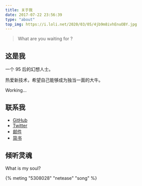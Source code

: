 ```yaml
---
title: 关于我
date: 2017-07-22 23:56:39
type: "about"
top_img: https://i.loli.net/2020/03/05/4jb9m8ivhEnuOBY.jpg
---
```


> What are you waiting for ?

这是我
------

一个 95 后的幻想人士。

热爱新技术，希望自己能够成为独当一面的大牛。

Working...

联系我
-------

- [GitHub](https://github.com/MerleLiuKun)
- [Twitter](https://twitter.com/LiuKun48140223)
- [邮件](merle.liukun@gmail.com)
- [简书](https://www.jianshu.com/u/cafa569ddcf1)

倾听灵魂
-------

What is my soul?

{% meting "5308028" "netease" "song" %}
